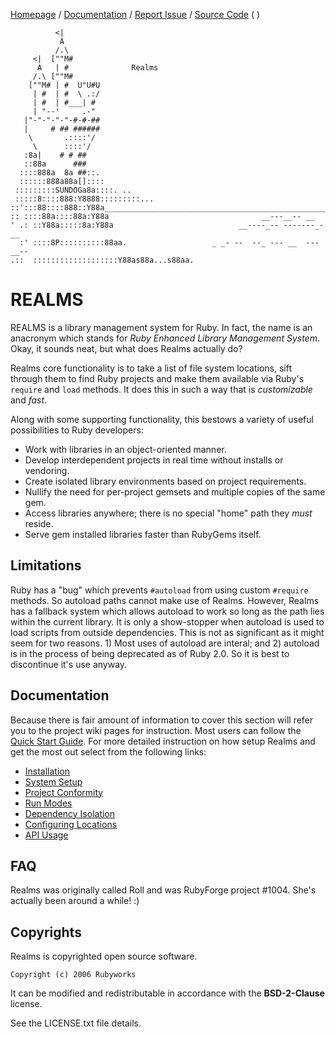 [Homepage](http://rubyworks.github.com/realms) /
[Documentation](http://wiki.github.com/rubyworks/realms) /
[Report Issue](http://github.com/rubyworks/realms/issues) /
[Source Code](http://github.com/rubyworks/realms)
( )


```
          <|
           A
          /.\
     <|  [""M#
      A   | #              Realms
     /.\ [""M#
    [""M# | #  U"U#U
     | #  | #  \ .:/
     | #  | #___| #
     | "--'     .-"
   |"-"-"-"-"-#-#-##
   |     # ## ######
    \       .::::'/
     \      ::::'/
   :8a|    # # ##
   ::88a      ###
  ::::888a  8a ##::.
  ::::::888a88a[]::::
 :::::::::SUNDOGa8a::::. ..
 :::::8::::888:Y8888:::::::::...
::':::88::::888::Y88a______________________________________________________
:: ::::88a::::88a:Y88a                                  __---__-- __
' .: ::Y88a:::::8a:Y88a                            __----_-- -------_-__
  :' ::::8P::::::::::88aa.                   _ _- --  --_ --- __  --- __--
.::  :::::::::::::::::::Y88as88a...s88aa.
```

# REALMS

REALMS is a library management system for Ruby. In fact, the name is
an anacronym which stands for *Ruby Enhanced Library Management System*.
Okay, it sounds neat, but what does Realms actually do?

Realms core functionality is to take a list of file system locations, sift
through them to find Ruby projects and make them available via Ruby's `require`
and `load` methods. It does this in such a way that is *customizable* and *fast*.

Along with some supporting functionality, this bestows a variety of useful
possibilities to Ruby developers:

* Work with libraries in an object-oriented manner.
* Develop interdependent projects in real time without installs or vendoring. 
* Create isolated library environments based on project requirements.
* Nullify the need for per-project gemsets and multiple copies of the same gem.
* Access libraries anywhere; there is no special "home" path they *must* reside.
* Serve gem installed libraries faster than RubyGems itself.


## Limitations

Ruby has a "bug" which prevents `#autoload` from using custom `#require`
methods. So autoload paths cannot make use of Realms. However, Realms
has a fallback system which allows autoload to work so long as the path
lies within the current library. It is only a show-stopper when autoload
is used to load scripts from outside dependencies. This is not as significant
as it might seem for two reasons. 1) Most uses of autoload are interal;
and 2) autoload is in the process of being deprecated as of Ruby 2.0. So
it is best to discontinue it's use anyway.


## Documentation

Because there is fair amount of information to cover this section will
refer you to the project wiki pages for instruction. Most users can follow
the [Quick Start Guide](https://github.com/rubyworks/realms/wiki/Quick-Start-Guide).
For more detailed instruction on how setup Realms and get the most out select
from the following links:

* [Installation](https://github.com/rubyworks/realms/wiki/Installation)
* [System Setup](https://github.com/rubyworks/realms/wiki/System-Setup)
* [Project Conformity](https://github.com/rubyworks/library/wiki/Project-Conformity)
* [Run Modes](https://github.com/rubyworks/realms/wiki/Run-Modes)
* [Dependency Isolation](https://github.com/rubyworks/realms/wiki/Dependency-Isolation)
* [Configuring Locations](https://github.com/realms/library/wiki/Configuring-Locations)
* [API Usage](https://github.com/rubyworks/realms/wiki/API-Usage)


## FAQ

Realms was originally called Roll and was RubyForge project #1004.
She's actually been around a while! :)


## Copyrights

Realms is copyrighted open source software.

    Copyright (c) 2006 Rubyworks

It can be modified and redistributable in accordance with the **BSD-2-Clause** license.

See the LICENSE.txt file details.
